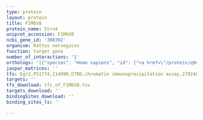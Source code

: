 ```yaml
---
type: protein
layout: protein
title: F1M6V8
protein_name: Strn4
uniprot_accession: F1M6V8
ncbi_gene_id: '308392'
organism: Rattus norvegicus
function: target gene
number_of_interactions: '1'
orthologs: '[{"species": "Homo sapiens", "id": ["<a href=\"/protein/q9nrl3\">Q9NRL3</a>"]}, {"species": "Danio rerio", "id": ["A0A0R4IRQ4"]}, {"species": "Mus musculus", "id": ["<a href=\"/protein/p58404\">P58404</a>"]}, {"species": "Caenorhabditis elegans", "id": ["<a href=\"/protein/g5ee12\">G5EE12</a>"]}]'
jaspar_matrices: ''
tfs: Egr2,P51774,114090,GTRD,chromatin immunoprecipitation assay,27924024%5Buid%5D,No
targets: ''
tfs_download: tfs_of_F1M6V8.tsv
targets_download: ''
bindingSites_download: ''
binding_sites_ls: ''

---
```

